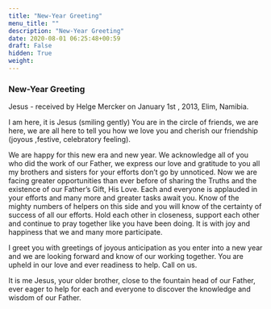 ```yaml
---
title: "New-Year Greeting"
menu_title: ""
description: "New-Year Greeting"
date: 2020-08-01 06:25:48+00:59
draft: False
hidden: True
weight:
---
```

### New-Year Greeting

Jesus - received by Helge Mercker on January 1st , 2013, Elim, Namibia.

I am here, it is Jesus (smiling gently) You are in the circle of friends, we are here, we are all here to tell you how we love you and cherish our friendship (joyous ,festive, celebratory feeling).

We are happy for this new era and new year. We acknowledge all of you who did the work of our Father, we express our love and gratitude to you all my brothers and sisters for your efforts don’t go by unnoticed. Now we are facing greater opportunities than ever before of sharing the Truths and the existence of our Father’s Gift, His Love. Each and everyone is applauded in your efforts and many more and greater tasks await you. Know of the mighty numbers of helpers on this side and you will know of the certainty of success of all our efforts. Hold each other in closeness, support each other and continue to pray together like you have been doing. It is with joy and happiness that we and many more participate.

I greet you with greetings of joyous anticipation as you enter into a new year and we are looking forward and know of our working together. You are upheld  in our love and ever readiness  to help. Call on us.

It is me Jesus, your older brother, close to the fountain head of our Father, ever eager to help for each and everyone to discover the knowledge and wisdom of our Father.
